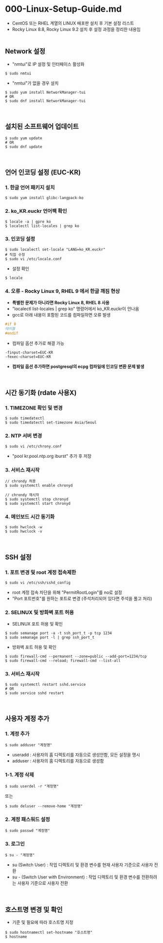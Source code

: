 # 000-Linux-Setup-Guide.md
- CentOS 또는 RHEL 계열의 LINUX 배포판 설치 후 기본 설정 리스트
- Rocky Linux 8.8, Rocky Linux 9.2 설치 후 설정 과정을 정리한 내용임
<br><br>

## Network 설정
- "nmtui"로 IP 설정 및 인터페이스 활성화
```shell
$ sudo nmtui
```
- "nmtui"가 없을 경우 설치
```shell
$ sudo yum install NetworkManager-tui
# OR
$ sudo dnf install NetworkManager-tui
```
<br>

## 설치된 소프트웨어 업데이트
```shell
$ sudo yum update
# OR
$ sudo dnf update
```
<br>

## 언어 인코딩 설정 (EUC-KR)
### 1. 한글 언어 패키지 설치
```shell
$ sudo yum install glibc-langpack-ko
```
### 2. ko_KR.euckr 언어팩 확인
```shell
$ locale -a | gpre ko
$ localectl list-locales | grep ko
```
### 3. 인코딩 설정
```shell
$ sudo localectl set-locale "LANG=ko_KR.euckr"
# 직접 수정
$ sudo vi /etc/locale.conf
```
- 설정 확인
```shell
$ locale
```
### 4. 오류 - Rocky Linux 9, RHEL 9 에서 한글 깨짐 현상
- <b>특별한 문제가 아니라면 Rocky Linux 8, RHEL 8 사용</b>
- "localectl list-locales | grep ko" 명령어에서 ko_KR.euckr이 안나옴
- gcc로 아래 내용이 포함된 코드를 컴파일하면 오류 발생
```c
#if 0
테이블
#endif
```
- 컴파일 옵션 추가로 해결 가능
```make
-finput-charset=EUC-KR
-fexec-charset=EUC-KR
```
- <b>컴파일 옵션 추가하면 postgresql의 ecpg 컴파일에 인코딩 변환 문제 발생</b>

<br>

## 시간 동기화 (rdate 사용X)
### 1. TIMEZONE 확인 및 변경
```shell
$ sudo timedatectl
$ sudo timedatectl set-timezone Asia/Seoul
```
### 2. NTP 서버 변경
```shell
$ sudo vi /etc/chrony.conf
```
- "pool kr.pool.ntp.org iburst" 추가 후 저장
### 3. 서비스 재시작
```shell
// chrondy 허용
$ sudo systemctl enable chronyd

// chrondy 재시작
$ sudo systemctl stop chronyd
$ sudo systemctl start chronyd
```
### 4. 메인보드 시간 동기화
```shell
$ sudo hwclock -w
$ sudo hwclock -v
```
<br>

## SSH 설정
### 1. 포트 변경 및 root 계정 접속제한
 ```shell
 $ sudo vi /etc/ssh/sshd_config
 ```
- root 계정 접속 차단을 위해 "PermitRootLogin"를 no로 설정
- "Port 포트번호"를 원하는 포트로 변경 (주석처리되어 있다면 주석을 풀고 처리)
### 2. SELINUX 및 방화벽 포트 허용
- SELINUX 포트 허용 및 확인
```shell
$ sudo semanage port -a -t ssh_port_t -p tcp 1234
$ sudo semanage port -l | grep ssh_port_t
```
- 방화벽 포트 허용 및 확인
```shell
$ sudo firewall-cmd --permanent --zone=public --add-port=1234/tcp
$ sudo firewall-cmd --reload; firewall-cmd --list-all
```
### 3. 서비스 재시작
```shell
$ sudo systemctl restart sshd.service
# OR
$ sudo service sshd restart
```
<br>

## 사용자 계정 추가
### 1. 계정 추가
```shell
$ sudo adduser "계정명"
```
- useradd : 사용자의 홈 디렉토리를 자동으로 생성안함, 모든 설정을 명시
- adduser : 사용자의 홈 디렉토리를 자동으로 생성함
### 1-1. 계정 삭제
```shell
$ sudo userdel -r "계정명"
```
또는
```shell
$ sudo deluser --remove-home "계정명"
```
### 2. 계정 패스워드 설정
```shell
$ sudo passwd "계정명"
```
### 3. 로그인
```shell
$ su - "계정명"
```
- su (Switch User) : 작업 디렉토리 및 환경 변수를 현재 사용자 기준으로 사용자 전환
- su - (Switch User with Environment) : 작업 디렉토리 및 환경 변수를 전환하려는 사용자 기준으로 사용자 전환
<br>

## 호스트명 변경 및 확인
- 기준 및 필요에 따라 호스트명 지정
```shell
$ sudo hostnamectl set-hostname "호스트명"
$ hostname
```
<br>
